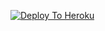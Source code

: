 [![Deploy To Heroku](https://www.herokucdn.com/deploy/button.svg)](https://heroku.com/deploy?template=https://github.com/Amiestic/Stubborn-URL-Uploader)
